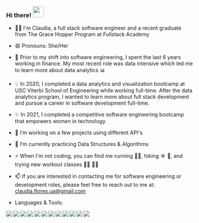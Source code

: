 ### Hi there! <img src="https://raw.githubusercontent.com/MartinHeinz/MartinHeinz/master/wave.gif" width="30px">

- 👩‍💻 I'm Claudia, a full stack software engineer and a recent graduate from The Grace Hopper Program at Fullstack Academy
- 😄 Pronouns: She/Her
- 🤖 Prior to my shift into software engineering, I spent the last 6 years working in finance. My most recent role was data intensive which led me to learn more about data analytics 📊
- 💡 In 2020, I completed a data analytics and visualization bootcamp at USC Viterbi School of Engineering while working full-time. After the data analytics program, I wanted to learn more about full stack development and pursue a career in software development full-time.
- ✨ In 2021, I completed a competitive software engineering bootcamp that empowers women in technology.
- 🔭 I’m working on a few projects using different API's
- 🌱 I’m currently practicing Data Structures & Algorithms
- ⚡  When I'm not coding, you can find me running 🏃‍♀️, hiking ☀️ 🥾, and trying new workout classes 🧘🏽 🏋️‍♀️ 
- 📫 If you are interested in contacting me for software engineering or development roles, please feel free to reach out to me at: claudia.flores.ua@gmail.com

- Languages & Tools:

<img align="left" img src="https://img.icons8.com/color/48/000000/javascript--v1.png"/>
<img align="left" img src="https://img.icons8.com/color/48/000000/html-5--v1.png"/>
<img align="left" img src="https://img.icons8.com/color/48/000000/css3.png"/>
<img align="left" img src="https://img.icons8.com/color/48/000000/react-native.png"/>
<img align="left" img src="https://img.icons8.com/color/48/000000/redux.png"/>
<img align="left" img src="https://img.icons8.com/color/48/000000/nodejs.png"/>
<img align="left" img src="https://img.icons8.com/color/48/000000/git.png"/>
<img align="left" img src="https://img.icons8.com/color-glass/48/000000/github.png"/>
<img align="left" img src="https://img.icons8.com/color/48/000000/heroku.png"/>
<img align="left" img src="https://img.icons8.com/color/48/000000/postgreesql.png"/>
<img align="left" img src="https://img.icons8.com/color/48/000000/webpack.png"/>
<img align="left" img src="https://img.icons8.com/color/48/000000/google-firebase-console.png"/>

<!--
**cflores-1/cflores-1** is a ✨ _special_ ✨ repository because its `README.md` (this file) appears on your GitHub profile.

Here are some ideas to get you started:

- 👩‍💻 I'm Claudia, a full stack software engineer 
- 🔭 I’m currently working on ...
- 🌱 I’m currently learning ...
- 💬 Ask me about ...
- 📫 How to reach me: claudia.flores.ua@gmail.com
- 😄 Pronouns: She/Her
- ⚡ Fun fact: ...
-->
